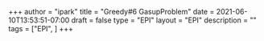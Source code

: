 +++
author = "ipark"
title = "Greedy#6 GasupProblem"
date =  2021-06-10T13:53:51-07:00
draft =  false
type = "EPI"
layout = "EPI"
description = ""
tags = ["EPI", 
]
+++
